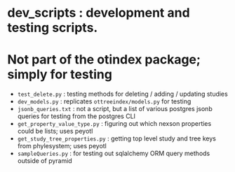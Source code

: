 # dev_scripts : development and testing scripts.
# Not part of the otindex package; simply for testing

* `test_delete.py` : testing methods for deleting / adding / updating studies
* `dev_models.py` : replicates `ottreeindex/models.py` for testing
* `jsonb_queries.txt` : not a script, but a list of various postgres jsonb queries for testing from the postgres CLI
* `get_property_value_type.py` : figuring out which nexson properties could be lists; uses peyotl
* `get_study_tree_properties.py` : getting top level study and tree keys from phylesystem; uses peyotl
* `sampleQueries.py` : for testing out sqlalchemy ORM query methods outside of pyramid
